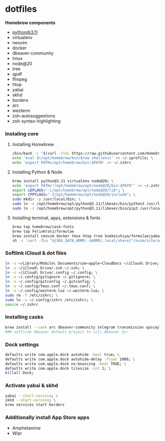 # dotfiles

**Homebrew components**
- python@3.11
- virtualenv
- neovim
- docker
- dbeaver-community
- tmux
- node@20
- tree
- qpdf
- ffmpeg
- htop
- yabai
- skhd
- borders
- arc
- wezterm
- zsh-autosuggestions
- zsh-syntax-highlighting

### Instaling core
1. Installing Homebrew
	```bash
	/bin/bash -c "$(curl -fsSL https://raw.githubusercontent.com/Homebrew/install/HEAD/install.sh)"; \
    echo 'eval $(/opt/homebrew/bin/brew shellenv)' >> ~/.zprofile; \
    echo 'export PATH=/opt/homebrew/bin:$PATH' >> ~/.zshrc
	```
1. Installing Python & Node
	```bash
	brew install python@3.11 virtualenv node@20; \
    echo 'export PATH="/opt/homebrew/opt/node@20/bin:$PATH"' >> ~/.zshrc;
    export LDFLAGS="-L/opt/homebrew/opt/node@20/lib"; \
    export CPPFLAGS="-I/opt/homebrew/opt/node@20/include"; \
    sudo mkdir -p /usr/local/bin; \
    sudo ln -s /opt/homebrew/opt/python@3.11/libexec/bin/python3 /usr/local/bin/python; \
    sudo ln -s /opt/homebrew/opt/python@3.11/libexec/bin/pip3 /usr/local/bin/pip
	```
1. Installing terminal, apps, extensions & fonts
	```bash
    brew tap homebrew/cask-fonts
    brew tap FelixKratz/formulae
	brew install neovim docker tmux htop tree koekeishiya/formulae/yabai koekeishiya/formulae/skhd "font-roboto-mono-nerd-font" borders ### ffmpeg qpdf zsh-autosuggestions zsh-syntax-highlighting
    sh -c 'curl -fLo "${XDG_DATA_HOME:-$HOME/.local/share}"/nvim/site/autoload/plug.vim --create-dirs \ https://raw.githubusercontent.com/junegunn/vim-plug/master/plug.vim'
	```

### Softlink iCloud & dot files
```bash
ln -s ~/Library/Mobile\ Documents/com~apple~CloudDocs ~/iCloud\ Drive; \
ln -s ~/iCloud\ Drive/.ssh ~/.ssh; \
ln -s ~/iCloud\ Drive/.config ~/.config; \
ln -s ~/.config/gitignore ~/.gitignore; \
ln -s ~/.config/gitconfig ~/.gitconfig; \
ln -s ~/.config/tmux.conf ~/.tmux.conf; \
ln -s ~/.config/wezterm.lua ~/.wezterm.lua; \
sudo rm -f /etc/zshrc; \
sudo ln -s ~/.config/zshrc /etc/zshrc; \
source ~/.zshrc
```

### Installing casks
```bash
brew install --cask arc dbeaver-community telegram transmission upscayl wezterm; \
### softlink dbeaver default project to icl/.dbeaver dir
```

### Dock settings
```bash
defaults write com.apple.dock autohide -bool true; \
defaults write com.apple.dock autohide-delay -float 1000; \
defaults write com.apple.dock no-bouncing -bool TRUE; \
defaults write com.apple.dock tilesize -int 1; \
killall Dock;
```

### Activate yabai & skhd
```bash
yabai --start-service; \
skhd --start-service; \
brew services start borders
```

### Additionally install App Store apps
- Amphetamine
- Wipr
